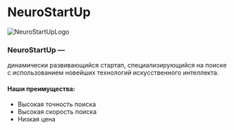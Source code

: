 # NeuroStartUp

![NeuroStartUpLogo](https://camo.githubusercontent.com/ace14ee894d150192a7b05b12410738aa65528da742bbce69315a5f441320ea7/68747470733a2f2f692e696d6775722e636f6d2f495a4f525769492e706e67)

### **NeuroStartUp** — 
динамически развивающийся стартап, специализирующийся на поиске с использованием новейших технологий искусственного интеллекта. 

#### **Наши преимущества**:

* Высокая точность поиска
* Высокая скорость поиска
* Низкая цена